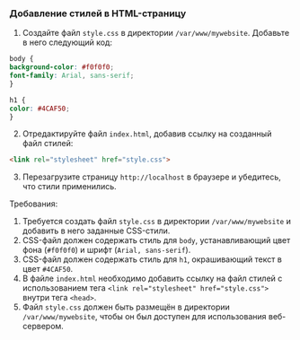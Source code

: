 
### Добавление стилей в HTML-страницу

1. Создайте файл `style.css` в директории `/var/www/mywebsite`. Добавьте в него следующий код:
```css
body {
background-color: #f0f0f0;
font-family: Arial, sans-serif;
}

h1 {
color: #4CAF50;
}
```
2. Отредактируйте файл `index.html`, добавив ссылку на созданный файл стилей:
```html
<link rel="stylesheet" href="style.css">
```
3. Перезагрузите страницу `http://localhost` в браузере и убедитесь, что стили применились.

Требования:
1. Требуется создать файл `style.css` в директории `/var/www/mywebsite` и добавить в него заданные CSS-стили.
2. CSS-файл должен содержать стиль для `body`, устанавливающий цвет фона (`#f0f0f0`) и шрифт (`Arial, sans-serif`).
3. CSS-файл должен содержать стиль для `h1`, окрашивающий текст в цвет `#4CAF50`.
4. В файле `index.html` необходимо добавить ссылку на файл стилей с использованием тега `<link rel="stylesheet" href="style.css">` внутри тега `<head>`.
5. Файл `style.css` должен быть размещён в директории `/var/www/mywebsite`, чтобы он был доступен для использования веб-сервером.